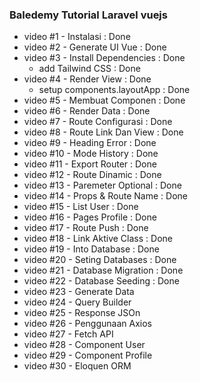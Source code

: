 ### Baledemy Tutorial Laravel vuejs

- video #1 - Instalasi : Done
- video #2 - Generate UI Vue : Done
- video #3 - Install Dependencies : Done
  - add Tailwind CSS : Done
- video #4 - Render View : Done
  - setup components.layoutApp : Done
- video #5 - Membuat Componen : Done
- video #6 - Render Data : Done
- video #7 - Route Configurasi : Done
- video #8 - Route Link Dan View : Done
- video #9 - Heading Error : Done
- video #10 - Mode History : Done
- video #11 - Export Router : Done
- video #12 - Route Dinamic : Done
- video #13 - Paremeter Optional : Done
- video #14 - Props & Route Name : Done
- video #15 - List User : Done
- video #16 - Pages Profile : Done
- video #17 - Route Push : Done
- video #18 - Link Aktive Class : Done
- video #19 - Into Database : Done
- video #20 - Seting Databases : Done
- video #21 - Database Migration : Done
- video #22 - Database Seeding : Done
- video #23 - Generate Data
- video #24 - Query Builder
- video #25 - Response JSOn
- video #26 - Penggunaan Axios
- video #27 - Fetch API
- video #28 - Component User
- video #29 - Component Profile
- video #30 - Eloquen ORM